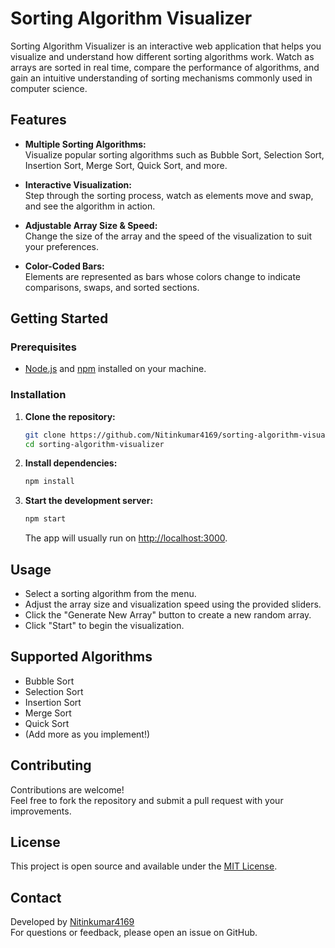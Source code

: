 # Sorting Algorithm Visualizer

Sorting Algorithm Visualizer is an interactive web application that helps you visualize and understand how different sorting algorithms work. Watch as arrays are sorted in real time, compare the performance of algorithms, and gain an intuitive understanding of sorting mechanisms commonly used in computer science.

## Features

- **Multiple Sorting Algorithms:**  
  Visualize popular sorting algorithms such as Bubble Sort, Selection Sort, Insertion Sort, Merge Sort, Quick Sort, and more.

- **Interactive Visualization:**  
  Step through the sorting process, watch as elements move and swap, and see the algorithm in action.

- **Adjustable Array Size & Speed:**  
  Change the size of the array and the speed of the visualization to suit your preferences.

- **Color-Coded Bars:**  
  Elements are represented as bars whose colors change to indicate comparisons, swaps, and sorted sections.

## Getting Started

### Prerequisites

- [Node.js](https://nodejs.org/) and [npm](https://www.npmjs.com/) installed on your machine.

### Installation

1. **Clone the repository:**
   ```bash
   git clone https://github.com/Nitinkumar4169/sorting-algorithm-visualizer.git
   cd sorting-algorithm-visualizer
   ```

2. **Install dependencies:**
   ```bash
   npm install
   ```

3. **Start the development server:**
   ```bash
   npm start
   ```
   The app will usually run on [http://localhost:3000](http://localhost:3000).

## Usage

- Select a sorting algorithm from the menu.
- Adjust the array size and visualization speed using the provided sliders.
- Click the "Generate New Array" button to create a new random array.
- Click "Start" to begin the visualization.

## Supported Algorithms

- Bubble Sort
- Selection Sort
- Insertion Sort
- Merge Sort
- Quick Sort
- (Add more as you implement!)


## Contributing

Contributions are welcome!  
Feel free to fork the repository and submit a pull request with your improvements.

## License

This project is open source and available under the [MIT License](LICENSE).

## Contact

Developed by [Nitinkumar4169](https://github.com/Nitinkumar4169)  
For questions or feedback, please open an issue on GitHub.

